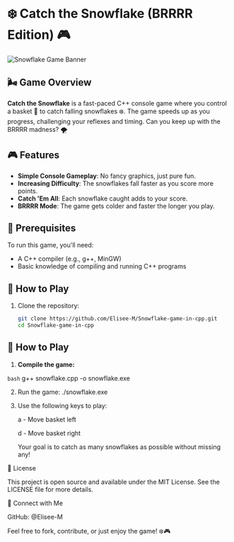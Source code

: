 # ❄️ **Catch the Snowflake (BRRRR Edition)** 🎮

![Snowflake Game Banner](https://path_to_your_image.jpg) <!-- Replace with an actual image URL -->

## 🌬️ Game Overview

**Catch the Snowflake** is a fast-paced C++ console game where you control a basket 🧺 to catch falling snowflakes ❄️. The game speeds up as you progress, challenging your reflexes and timing. Can you keep up with the BRRRR madness? 🌪️

## 🎮 Features

- **Simple Console Gameplay**: No fancy graphics, just pure fun.
- **Increasing Difficulty**: The snowflakes fall faster as you score more points.
- **Catch 'Em All**: Each snowflake caught adds to your score.
- **BRRRR Mode**: The game gets colder and faster the longer you play.

## 🔧 Prerequisites

To run this game, you'll need:

- A C++ compiler (e.g., g++, MinGW)
- Basic knowledge of compiling and running C++ programs

## 🚀 How to Play

1. Clone the repository:

   ```bash
   git clone https://github.com/Elisee-M/Snowflake-game-in-cpp.git
   cd Snowflake-game-in-cpp
## 🚀 How to Play

1. **Compile the game:**

```bash```
g++ snowflake.cpp -o snowflake.exe

2. Run the game:
    ./snowflake.exe

3. Use the following keys to play:

    a - Move basket left

    d - Move basket right

    Your goal is to catch as many snowflakes as possible without missing any!

📄 License

This project is open source and available under the MIT License. See the LICENSE
 file for more details.

🔗 Connect with Me

GitHub: @Elisee-M

Feel free to fork, contribute, or just enjoy the game! ❄️🎮
